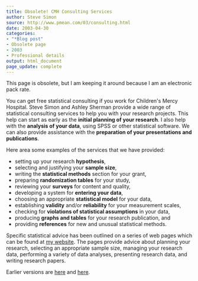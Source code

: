 ```yaml
---
title: Obsolete! CMH Consulting Services
author: Steve Simon
source: http://www.pmean.com/03/consulting.html
date: 2003-04-30
categories:
- "*Blog post"
- Obsolete page
- 2003
- Professional details
output: html_document
page_update: complete
---
```

This page is obsolete, but I am keeping it around because I am an electronic pack rate.

You can get free statistical consulting if you work for Children's Mercy Hospital. Steve Simon and Ashley Sherman provide a wide range of statistical consulting services to help you with your research projects. This help can start as early as the **initial planning of your research**. I also help with the **analysis of your data**, using SPSS or other statistical software. We can also provide assistance with the **preparation of your presentations and publications**.

Here area some examples of the services that we have provided:

- setting up your research **hypothesis**,
- selecting and justifying your **sample size**,
- writing the **statistical methods** section for your grant,
- preparing **randomization tables** for your study,
- reviewing your **surveys** for content and quality,
- developing a system for **entering your data**,
- choosing an appropriate **statistical model** for your data,
- establishing **validity** and/or **reliability** for your measurement scales,
- checking for **violations of statistical assumptions** in your data,
- producing **graphs and tables** for your research publication, and
- providing **references** for new and unusual statistical methods.

Specific statistical advice has been outlined on a series of web pages which can be found at [my website][sim2]. The pages provide advice about planning your research, selecting an appropriate sample size, managing your research data, performing a variety of data analyses, presenting research data, and writing research papers.

Earlier versions are [here][sim1] and [here][sim2].

[sim1]: http://www.pmean.com/03/consulting.html
[sim2]: http://new.pmean.com/cmh-consulting/
